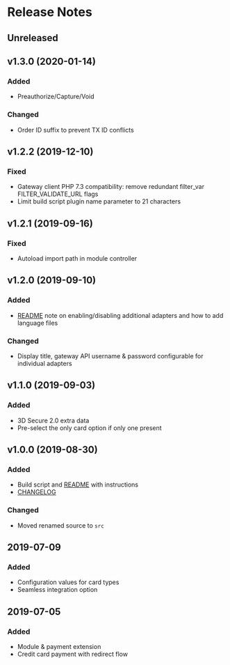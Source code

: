 # Release Notes

## Unreleased

## v1.3.0 (2020-01-14)
### Added
- Preauthorize/Capture/Void
### Changed
- Order ID suffix to prevent TX ID conflicts

## v1.2.2 (2019-12-10)
### Fixed
- Gateway client PHP 7.3 compatibility: remove redundant filter_var FILTER_VALIDATE_URL flags
- Limit build script plugin name parameter to 21 characters

## v1.2.1 (2019-09-16)
### Fixed
- Autoload import path in module controller

## v1.2.0 (2019-09-10)
### Added
- [README](README.md) note on enabling/disabling additional adapters and how to add language files
### Changed
- Display title, gateway API username & password configurable for individual adapters

## v1.1.0 (2019-09-03)
### Added
- 3D Secure 2.0 extra data
- Pre-select the only card option if only one present

## v1.0.0 (2019-08-30)
### Added
- Build script and [README](README.md) with instructions
- [CHANGELOG](CHANGELOG.md)
### Changed
- Moved renamed source to `src`

## 2019-07-09
### Added
- Configuration values for card types
- Seamless integration option

## 2019-07-05
### Added
- Module & payment extension
- Credit card payment with redirect flow
